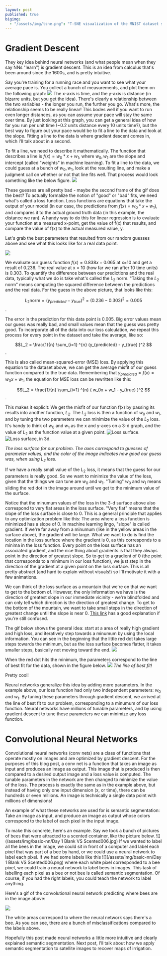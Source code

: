 ```yaml
---
layout: post
published: true
bigimg:
  - "/assets/img/tsne.png": "T-SNE visualization of the MNIST dataset seen by a neural network."
---
```


# Gradient Descent

They key idea behind neural networks (and what people mean when they say NNs "learn") is gradient
descent. This is an idea from calculus that's been around since the 1600s, and is pretty intuitive.

Say you're training for a running race and you want to see what your average pace is. You collect a
bunch of measurements, and plot them on the following graph:
![](/assets/img/basic-nn/fake-data.png)
The x-axis is time, and the y-axis is distance (in bizarre units, but you get the idea). There's
clearly a relationship between the two variables - the longer you run, the further you go. What's
more, the relationship seems to be really linear! This bodes well if you want to run even longer
distances, as you can assume your pace will stay the same over time. By just looking at this graph,
you can get a general idea of how far you run per unit time (~0.2 units distance every 10 units
time?), but the best way to figure out your pace would be to fit a line to the data and look at the
slope. Fitting a line to the data is where gradient descent comes in, which I'll talk about in a
second.

To fit a line, we need to describe it mathematically. The function that describes a line is
$f(x) = w_0 * x + w_1$, where $w_0, w_1$ are the slope and intercept (called "weights" in
machine learning). To fit a line to the data, we could guess at a bunch of $w_0, w_1$, look at
the resulting line, and make a judgment call on whether or not that line fits well. That process
would look something like the below figure.
![](/assets/img/basic-nn/guessing.gif)

These guesses are all pretty bad - maybe the second frame of the gif does the best? To actually
formalize the notion of "good" or "bad" fits, we need what's called a loss function. Loss functions
are equations that take the output of your model (in our case, the predictions from $f(x) = w_0 * x + w_1$), and compares it to the actual ground truth data (in this example, the distance we ran).
A handy way to do this for linear regression is to evaluate your function at a measured x-point, get
the value of f(x) that results, and compare the value of f(x) to the actual measured value, y.

Let's grab the best parameters that resulted from our random guesses above and see what this looks
like for a real data point.

![](/assets/img/basic-nn/misfit.png)

We evaluate our guess function $f(x) = 0.838x + 0.065$ at x=10 and get a result of 0.236. The real
value at x = 10 (how far we ran after 10 time units) is 0.303. To quantify the difference between
our predictions and the real data, typically what we do is take what's called the $L_2$ norm.
"Taking the $L_2$ norm" means computing the squared difference between the predictions and the real
data. For the guess in the above picture, that looks like this:

$$ L_2 \text{norm} = (y_{predicted} - y_{true})^2 = (0.236 - 0.303)^2 = 0.005 $$. 

The error in the prediction for this data point is 0.005. Big error values mean our guess was really
bad, and small values mean that the guess was pretty good. To incorporate all of the data into our
loss calculation, we repeat this process for every point in the dataset and take the average, like
so:

$$L_2 = \frac{1}{n} \sum_{i=1} ^{n} (y_{predicted} - y_{true} )^2 $$. 

This is also called mean-squared-error (MSE) loss. By applying this equation to the dataset above,
we can get the average misfit of our guess function compared to the true data. Remembering that
$y_{predicted} = f(x) = w_0x + w_1$, the equation for MSE loss can be rewritten like this:

$$L_2 = \frac{1}{n} \sum_{i=1} ^{n} ( w_0x + w_1 - y_{true} )^2 $$. 

This makes it explicit: We get the misfit of our function f(x) by passing its results into another
function, $L_2$. The $L_2$ loss is then a function of $w_0$ and $w_1$, and by tuning the two
parameters we can minimize the value of the $L_2$ loss. It's handy to think of $w_0$ and
$w_1$ as the x and y-axes on a 3-d graph, and the value of $L_2$ as the function value at a given
point.
 ![Loss surface.](/assets/img/basic-nn/loss-surface.png)
 ![Loss surface, in 3d.](/assets/img/basic-nn/loss-surface-3d.png)

*The loss surface for our problem. The axes correspond to guesses of parameter values, and the color
of the image indicates how good our guess was, when using $L_2$ loss.*

If we have a really small value of the $L_2$ loss, it means that the guess for our parameters is
really good. So we want to minimize the value of the loss, given that the things we can tune are
$w_0$ and $w_1$. "Tuning" $w_0$ and $w_1$ means sliding the red dot in the image around until we get
to the minimum value of the surface. 

Notice that the minumum values of the loss in the 3-d surface above also correspond to very flat
areas in the loss surface. "Very flat" means that the slope of the loss surface is close to 0. This
is a general principle that applies to any optimization problem like this: The area where a loss
function is minimized has a slope of 0. In machine learning lingo, "slope" is called
gradient. If we're far away from a minumum (like in the yellow areas in the surface above), the
gradient will be large. What we want to do is find the location in the loss surface where the
gradient is 0, as this corresponds to a minima in the loss function. Every point on the loss surface
has an associated gradient, and the nice thing about gradients is that they always point in the
direction of greatest slope. So to get to a gradient of 0 (the point that corresponds to a minimum
in our loss function), we just step in the direction of the gradient at a given point on the loss
surface. This is all pretty abstract (and hard to explain without visuals!) so I'll motivate it with
a few animations.

We can think of the loss surface as a mountain that we're on that we want to get to the bottom of.
However, the only information we have is the direction of greatest slope in our immediate vicinity -
we're blindfolded and can only tell which direction is the direction of greatest change. To get to
the bottom of the mountain, we want to take small steps in the direction of greatest change until
the slope is near 0. [This link](https://ml-cheatsheet.readthedocs.io/en/latest/gradient_descent.html) has a good explanation if you're still confused.

The gif below shows the general idea: start at a area of really high gradient and high loss, and
iteratively step towards a minumum by using the local information. You can see in the beginning that
the little red dot takes large steps towards the minimum, but as the loss surface becomes flatter,
it takes smaller steps, basically not moving toward the end.
![](/assets/img/basic-nn/grad-descent.gif)

When the red dot hits the minimum, the parameters correspond to the line of best fit for the data,
shown in the figure below.
![](/assets/img/basic-nn/lobf.png)
*The line of best fit!*

Pretty cool! 

Neural networks generalize this idea by adding more parameters. In the example above, our
loss function had only two independent parameters: $w_0$ and $w_1$. By tuning these parameters
through gradient descent, we arrived at the line of best fit to our problem, corresponding to a
minumum of our loss function. Neural networks have millions of tunable parameters, and by using
gradient descent to tune these parameters we can minimize any loss function. 

# Convolutional Neural Networks

Convolutional neural networks (conv nets) are a class of functions that operate mostly on images and
are optimized by gradient descent. For the purposes of this blog post, a conv net is a function
that takes an image as input and produces an image as output. This image that is produced is then
compared to a desired output image and a loss value is computed. The tunable parameters in the
network are then changed to minimize the value of the loss. The process is exactly the same as in
the example above, but instead of having only one input dimension (x, or time), there can be
hundreds or even millions. An image is technically a single data point with millions of dimensions!

An example of what these networks are used for is semantic segmentation: Take an image as input, and
produce an image as output whose colors correspond to the label of each pixel in the input image.

To make this concrete, here's an example. Say we took a bunch of pictures of bees that were
attracted to a scented container, like the picture below.
![](/assets/img/basic-nn/Day 1 Blank VS Scented006.jpg)
If we wanted to label all the bees in the image, we could sit in front of a computer and label each
pixel that was part of a bee by hand, or we could use a neural network to label each pixel. If we
had some labels like this 
![](/assets/img/basic-nn/Day 1 Blank VS Scented006.png)
where each white pixel corresponded to a bee pixel, we could train a neural network to label bees in
images. This task of labelling each pixel as a bee or not bee is called semantic segmentation. Of
course, if you had the right labels, you could teach the network to label anything.

Here's a gif of the convolutional neural network predicting where bees are in the image above:

![](/assets/img/basic-nn/bee-gif.gif)

The white areas correspond to where the neural network says there's a bee. As you can see,
there are a bunch of misclassifications compared to the labels above.

Hopefully this post made neural networks a little more intuitive and clearly explained semantic
segmentation. Next post, I'll talk about how we apply semantic segmentation to satellite images to
recover maps of irrigation.

